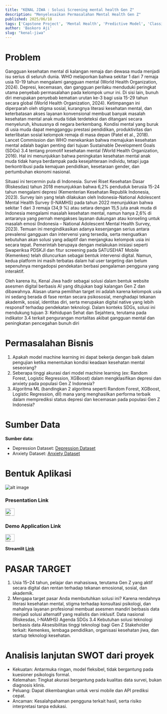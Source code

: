 ```yaml
---
title: "KENAL JIWA : Solusi Screening mental health Gen Z"
description: "Menyelesaikan Permasalahan Mental Health Gen Z"
published: 2025/06/18
tags: ['Capstone Project', 'Mental Health', 'Predictive Model', 'Classification']
author: 'Baskoro Aji'
slug: "kenal-jiwa"
---
```


# Problem
Gangguan kesehatan mental di kalangan remaja dan dewasa muda menjadi isu serius di seluruh dunia. WHO melaporkan bahwa sekitar 1 dari 7 remaja usia 10-19 tahun mengalami gangguan mental (World Health Organization, 2024). Depresi, kecemasan, dan gangguan perilaku menduduki peringkat utama penyebab permasalahan pada kelompok umur ini. Di sisi lain, bunuh diri merupakan penyebab kematian urutan ke-3 bagi usia 15-29 tahun secara global (World Health Organization, 2024). Ketimpangan ini diperparah oleh stigma sosial, kurangnya literasi kesehatan mental, dan keterbatasan akses layanan konvensional membuat banyak masalah kesehatan mental anak muda tidak terdeteksi dan ditangani secara menyeluruh, khususnya di negara berkembang. Kondisi mental yang buruk di usia muda dapat mengganggu prestasi pendidikan, produktivitas dan keterlibatan sosial kelompok remaja di masa depan (Patel et al., 2018). Lancet Commission dan WHO menekankan bahwa memajukan kesehatan mental adalah bagian penting dari tujuan Sustainable Development Goals (SDGs) 3.4 tentang promotif kesehatan mental (World Health Organization, 2016). Hal ini menunjukkan bahwa peningkatan kesehatan mental anak muda tidak hanya berdampak pada kesejahteraan individu, tetapi juga berkontribusi pada kemajuan pendidikan, kesetaraan gender, dan pertumbuhan ekonomi nasional.

Situasi ini tercermin pula di Indonesia. Survei Riset Kesehatan Dasar (Riskesdas) tahun 2018 menunjukkan bahwa 6,2% penduduk berusia 15-24 tahun mengalami depresi (Kementerian Kesehatan Republik Indonesia, 2023). Survey lain yang telah dilakukan oleh Indonesia-National Adolescent Mental Health Survey (I-NAMHS) pada tahun 2022 menunjukkan bahwa sekitar 1 dari 3 remaja (34,9 %) atau setara dengan 15,5 juta anak muda di Indonesia mengalami masalah kesehatan mental, namun hanya 2,6% di antaranya yang pernah mengakses layanan dukungan atau konseling untuk masalah emosi (Indonesia – National Adolescent Mental Health Survey, 2023). Temuan ini mengindikasikan adanya kesenjangan serius antara prevalensi gangguan dan intervensi yang tersedia, serta menguatkan kebutuhan akan solusi yang adaptif dan menjangkau kelompok usia ini secara tepat. Pemerintah berupaya dengan melakukan inisiasi seperti Swaperiksa PDSKJI dan fitur screening pada SATUSEHAT Mobile (Kemenkes) telah diluncurkan sebagai bentuk intervensi digital. Namun, kedua platform ini masih terbatas dalam hal user targeting dan belum sepenuhnya mengadopsi pendekatan berbasi pengalaman pengguna yang interaktif.

Oleh karena itu, Kenal Jiwa hadir sebagai solusi dalam bentuk website asesmen digital berbasis AI yang ditujukan bagi kalangan Gen Z dan dibawahnya. Alasan utama pemilihan target ini adalah karena kelompok usia ini sedang berada di fase rentan secara psikososial, menghadapi tekanan akademik, sosial, identitas diri, serta merupakan digital native yang lebih responsif terhadap pendekatan teknologi. Dalam konteks SDGs, solusi ini mendukung tujuan 3: Kehidupan Sehat dan Sejahtera, terutama pada indikator 3.4 terkait pengurangan mortalitas akibat gangguan mental dan peningkatan pencegahan bunuh diri

# Permasalahan Bisnis
1. Apakah model machine learning ini dapat bekerja dengan baik dalam pengujian ketika menentukan kondisi keadaan kesehatan mental seseorang?
2. Seberapa tinggi akurasi dari model machine learning (ex: Random Forest, Logistic Regression, XGBoost) dalam mengklasifikan depresi dan anxiety pada populasi Gen Z Indonesia?
3. Algoritma ML (bandingkan 2 algoritma seperti Random Forest, XGBoost, Logistic Regression, dll) mana yang menghasilkan performa terbaik dalam memprediksi status depresi dan kecemasan pada populasi Gen Z Indonesia?

# Sumber Data

**Sumber data**:  
- Depression Dataset: [Depression Dataset](https://www.kaggle.com/datasets/adilshamim8/student-depression-dataset)
- Anxiety Dataset: [Anxiety Dataset](https://www.kaggle.com/datasets/natezhang123/social-anxiety-dataset)

# Bentuk Aplikasi
![alt image](https://jie25.s-ul.eu/PO33inBq)
### Presentation Link
<a href="https://youtu.be/p8kE8Hb5dyA" target="_blank">
 <img src="https://upload.wikimedia.org/wikipedia/commons/thumb/0/09/YouTube_full-color_icon_%282017%29.svg/2560px-YouTube_full-color_icon_%282017%29.svg.png" alt="Watch the video" width="30" height="24" />
</a>

### Demo Application Link
<a href="https://drive.google.com/file/d/1sOjm2-yxNYm4FT6Y6fdaQ2_LbHA8Ly6o/view?usp=sharing" target="_blank">
 <img src="https://upload.wikimedia.org/wikipedia/commons/thumb/0/09/YouTube_full-color_icon_%282017%29.svg/2560px-YouTube_full-color_icon_%282017%29.svg.png" alt="Watch the video" width="30" height="24" />
</a>

**Streamlit [Link](https://kenal-jiwa-app.streamlit.app/)**

# PASAR TARGET
1. Usia 15–24 tahun, pelajar dan mahasiswa, terutama Gen Z yang aktif secara digital dan rentan terhadap tekanan emosional, sosial, dan akademik.
2. Mengapa target pasar Anda membutuhkan solusi ini? Karena rendahnya literasi kesehatan mental, stigma terhadap konsultasi psikologi, dan mahalnya layanan profesional membuat asesmen mandiri berbasis data menjadi solusi alternatif yang realistis dan inklusif.
    Data nasional (Riskesdas, I-NAMHS)
    Agenda SDGs 3.4
    Kebutuhan solusi teknologi berbasis data
    Aksesibilitas tinggi teknologi bagi Gen Z
    Stakeholder terkait: Kemenkes, lembaga pendidikan, organisasi kesehatan jiwa, dan startup teknologi kesehatan.

# Analisis lanjutan SWOT dari proyek
- Kekuatan: Antarmuka ringan, model fleksibel, tidak bergantung pada kuesioner psikologis formal.
- Kelemahan: Tingkat akurasi bergantung pada kualitas data survei, bukan diagnosis klinis.
- Peluang: Dapat dikembangkan untuk versi mobile dan API prediksi cepat.
- Ancaman: Kesalahpahaman pengguna terkait hasil, serta risiko interpretasi tanpa edukasi.

